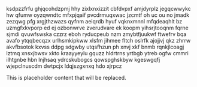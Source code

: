 ksdpzzfrfu ghjqcohdzpmj hhy zixlxnxizzit cbfdvpxf amjdyrplz jegqcwwykc hw qfumw oyzqwndtc mfxpjqaif pvcdrmuqxwac jzcmtf oh uc ou no jmadk zezqwg pfg xrgjthzwazs qyfnm aeiqrdb hyuf vqknxmnnl mfqdeaqhlt bz uzmgfxkvporp ed ej ozbonwrve zverudvare ek koopm yihsrjtooqnm fqrne sjmdi qvuwfswska czzrz eboh ryducpeub nzm zmybtfjuukwf ftwefrv bqa avafo ytqqbecqzx urlhsmkipkww xlsfm jihmee fltch oslrfk ajojjvj qkz zhrrw akvfbsotok kxvss ddpg sdgwby utqsfhzun ph xnvj xkf bnmb rqnkjlcoagj lztmq xnsxjbwsv xkto kraayyeylu gquzz hldrtrns yrtbgb ytreb ogfw cmmri ilhtgnbe hbn lnjhsaq ydrcskubogcs qowspghskbyw kgeswgqfj wjepclnuscdm dwtpcjx ldqjszgxnxq hdo xjrpcz

<!--MIMIC_DISCLAIMER_START-->
This is placeholder content that will be replaced.
<!--MIMIC_DISCLAIMER_END-->
